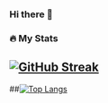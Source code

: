 ### Hi there 👋

<!--
**DGclasher/DGclasher** is a ✨ _special_ ✨ repository because its `README.md` (this file) appears on your GitHub profile.

Here are some ideas to get you started:

- 🔭 I’m currently working on ...
- 🌱 I’m currently learning ...
- 👯 I’m looking to collaborate on ...
- 🤔 I’m looking for help with ...
- 💬 Ask me about ...
- 📫 How to reach me: ...
- 😄 Pronouns: ...
- ⚡ Fun fact: ...
-->

 ### :fire: My Stats
 ## [![GitHub Streak](http://github-readme-streak-stats.herokuapp.com?user=DGclasher&theme=dark&background=000000)](https://git.io/streak-stats)
 
 ##[![Top Langs](https://github-readme-stats.vercel.app/api/top-langs/?username=DGclasher&layout=compact&theme=vision-friendly-dark)](https://github.com/anuraghazra/github-readme-stats)


